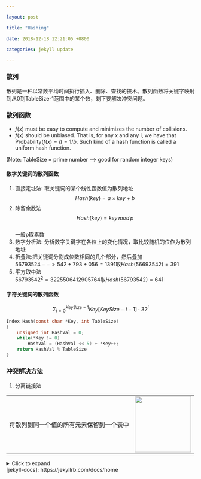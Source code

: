 ```yaml
---

layout: post

title: "Hashing"

date: 2018-12-18 12:21:05 +0800

categories: jekyll update

---
```


<script type="text/x-mathjax-config">
MathJax.Hub.Config({
tex2jax: {
skipTags: ['script', 'noscript', 'style', 'textarea', 'pre'],
inlineMath: [['$','$']]
}
});
</script>
<script src='https://cdnjs.cloudflare.com/ajax/libs/mathjax/2.7.5/latest.js?config=TeX-MML-AM_CHTML' async></script>

### **散列**  
散列是一种以常数平均时间执行插入、删除、查找的技术。散列函数将关键字映射到从0到TableSize-1范围中的某个数，剩下要解决冲突问题。

### **散列函数**  
* $f(x)$ must be easy to compute and minimizes the number of collisions.
* $f(x)$ should be unbiased. That is, for any x and any i, we have that Probability$(f(x)=i)=1/b$. Such kind of a hash function is called a uniform hash function.

(Note: TableSize = prime number --> good for random integer keys)  
#### 数字关键词的散列函数  
1. 直接定址法: 取关键词的某个线性函数值为散列地址  
$$Hash(key) = a\times key+b$$  
2. 除留余数法  
$$Hash(key) = key\,mod\,p$$  
一般p取素数  
3. 数字分析法: 分析数字关键字在各位上的变化情况，取比较随机的位作为散列地址  
4. 折叠法:把关键词分割成位数相同的几个部分，然后叠加  
$56793524-->542+793+056=1391$取$Hash(56693542)=391$
5. 平方取中法  
$56793542^2=3225506412905764$取$Hash(56793542)=641$  

#### 字符关键词的散列函数
$$\Sigma_{i=0}^{KeySize-1}Key[KeySize-i-1]·32^i$$  

```c
Index Hash(const char *Key, int TableSize)
{
    unsigned int HashVal = 0;
    while(*Key != 0) 
        HashVal = (HashVal << 5) + *Key++;
    return HashVal % TableSize
}
```

### 冲突解决方法
1. 分离链接法  
<table border="0"><tr>
<td><p>将散列到同一个值的所有元素保留到一个表中</p></td>
<td><img src="http://miaochenlu.github.io/picture/picture20181218hash.png" width = "150" border="0"></td>
</tr></table>

<details>
  <summary>Click to expand</summary>

```c
//
//  HashTable.h
//  HashTable.c
//
//  Created by jones on 2018/12/4.
//  Copyright © 2018 jones. All rights reserved.
//

#ifndef HashTable_h
#define HashTable_h
#define ElementType int
struct ListNode;
typedef  struct ListNode *Position;
struct HashTbl;
typedef struct HashTbl *HashTable;

HashTable InitializeTable(int TableSize);
void DestroyTable(HashTable H);
Position Find(ElementType Key, HashTable H);
void Insert(ElementType Key, HashTable H);
ElementType Retrieve(Position P);
#endif /* HashTable_h */


#include <stdio.h>
#include "HashTable.h"
#include <stdlib.h>

struct ListNode
{
    ElementType Element;
    Position Next;
};
typedef Position List;

struct HashTbl {
    int TableSize;
    List *TheLists;//TheLists是指向ListNode的指针的指针
};

int NextPrime(int TableSize)
{
    if(TableSize == 1) return 2;
    int flag;
    for(int j = TableSize;; j++) {
        for(int i = 2; i * i <= TableSize; i++) {
            if(j % i == 0) {
                flag = 0;
                break;
            }
        }
        if(flag == 1) return j;
    }
}
HashTable InitializeTable(int TableSize)
{
    HashTable H;
    int i;
    
    H = (HashTable)malloc(sizeof(struct HashTbl));
    H->TableSize = NextPrime(TableSize);
    //为TheLists分配空间
    H->TheLists = (List*)malloc(sizeof(List) * H->TableSize);
    //设置哑结点
    for(i = 0; i < H->TableSize; i++) {
        H->TheLists[i] = (Position)malloc(sizeof(struct ListNode));
        H->TheLists[i]->Next = NULL;
    }
    
    return H;
}

ElementType Hash(ElementType Key, int TableSize)
{
    return Key % TableSize;
}

Position Find(ElementType Key, HashTable H)
{
    Position P;
    List L;
    //根据Hash结果找出位置
    L = H->TheLists[Hash(Key,H->TableSize)];
    P = L->Next;
    while (P != NULL && P->Element) {
        P = P->Next;
    }
    return P;
    //没找到的话返回的是NULL
}

void Insert(ElementType Key, HashTable H)
{
    Position Pos, NewCell;
    List L;
    
    Pos = Find(Key, H);
    if(Pos == NULL) {
        NewCell = (Position)malloc(sizeof(struct ListNode));
        L = H->TheLists[Hash(Key, H->TableSize)];
        NewCell->Next = L->Next;
        L->Next = NewCell;
    }
}
```
</details>
[jekyll-docs]: https://jekyllrb.com/docs/home

[jekyll-gh]: https://github.com/jekyll/jekyll

[jekyll-talk]: https://talk.jekyllrb.com/
